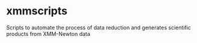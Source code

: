 xmmscripts
==========

Scripts to automate the process of data reduction and generates scientific products from XMM-Newton data
